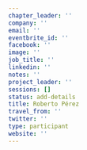```yaml
---
chapter_leader: ''
company: ''
email: ''
eventbrite_id: ''
facebook: ''
image: ''
job_title: ''
linkedin: ''
notes: ''
project_leader: ''
sessions: []
status: add-details
title: Roberto Pérez
travel_from: ''
twitter: ''
type: participant
website: ''
---
```


<!-- put more details about participant here -->